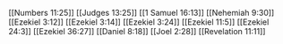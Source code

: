 [[Numbers 11:25]]
[[Judges 13:25]]
[[1 Samuel 16:13]]
[[Nehemiah 9:30]]
[[Ezekiel 3:12]]
[[Ezekiel 3:14]]
[[Ezekiel 3:24]]
[[Ezekiel 11:5]]
[[Ezekiel 24:3]]
[[Ezekiel 36:27]]
[[Daniel 8:18]]
[[Joel 2:28]]
[[Revelation 11:11]]
